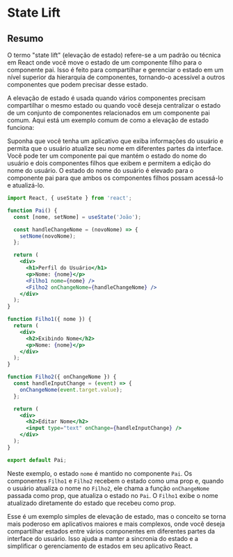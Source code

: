 # State Lift

## Resumo

O termo "state lift" (elevação de estado) refere-se a um padrão ou técnica em React onde você move o estado de um componente filho para o componente pai. Isso é feito para compartilhar e gerenciar o estado em um nível superior da hierarquia de componentes, tornando-o acessível a outros componentes que podem precisar desse estado.

A elevação de estado é usada quando vários componentes precisam compartilhar o mesmo estado ou quando você deseja centralizar o estado de um conjunto de componentes relacionados em um componente pai comum. Aqui está um exemplo comum de como a elevação de estado funciona:

Suponha que você tenha um aplicativo que exiba informações do usuário e permita que o usuário atualize seu nome em diferentes partes da interface. Você pode ter um componente pai que mantém o estado do nome do usuário e dois componentes filhos que exibem e permitem a edição do nome do usuário. O estado do nome do usuário é elevado para o componente pai para que ambos os componentes filhos possam acessá-lo e atualizá-lo.

```jsx
import React, { useState } from 'react';

function Pai() {
  const [nome, setNome] = useState('João');

  const handleChangeNome = (novoNome) => {
    setNome(novoNome);
  };

  return (
    <div>
      <h1>Perfil do Usuário</h1>
      <p>Nome: {nome}</p>
      <Filho1 nome={nome} />
      <Filho2 onChangeNome={handleChangeNome} />
    </div>
  );
}

function Filho1({ nome }) {
  return (
    <div>
      <h2>Exibindo Nome</h2>
      <p>Nome: {nome}</p>
    </div>
  );
}

function Filho2({ onChangeNome }) {
  const handleInputChange = (event) => {
    onChangeNome(event.target.value);
  };

  return (
    <div>
      <h2>Editar Nome</h2>
      <input type="text" onChange={handleInputChange} />
    </div>
  );
}

export default Pai;
```

Neste exemplo, o estado `nome` é mantido no componente `Pai`. Os componentes `Filho1` e `Filho2` recebem o estado como uma prop e, quando o usuário atualiza o nome no `Filho2`, ele chama a função `onChangeNome` passada como prop, que atualiza o estado no `Pai`. O `Filho1` exibe o nome atualizado diretamente do estado que recebeu como prop.

Esse é um exemplo simples de elevação de estado, mas o conceito se torna mais poderoso em aplicativos maiores e mais complexos, onde você deseja compartilhar estados entre vários componentes em diferentes partes da interface do usuário. Isso ajuda a manter a sincronia do estado e a simplificar o gerenciamento de estados em seu aplicativo React.


